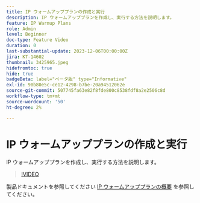 ```yaml
---
title: IP ウォームアッププランの作成と実行
description: IP ウォームアッププランを作成し、実行する方法を説明します。
feature: IP Warmup Plans
role: Admin
level: Beginner
doc-type: Feature Video
duration: 0
last-substantial-update: 2023-12-06T00:00:00Z
jira: KT-14602
thumbnail: 3425965.jpeg
hidefromtoc: true
hide: true
badgeBeta: label="ベータ版" type="Informative"
exl-id: 90b80e5c-ce12-4298-b7be-20a94512062e
source-git-commit: 507745fa63e82f8fde800c8538fdf8a2e2506c8d
workflow-type: tm+mt
source-wordcount: '50'
ht-degree: 2%

---
```


# IP ウォームアッププランの作成と実行

IP ウォームアッププランを作成し、実行する方法を説明します。

>[!VIDEO](https://video.tv.adobe.com/v/3425965/?learn=on)

製品ドキュメントを参照してください [IP ウォームアッププランの概要](https://experienceleague.adobe.com/docs/journey-optimizer/using/configuration/implement-ip-warmup-plan/ip-warmup-gs.html) を参照してください。
